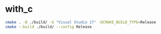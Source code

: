 with_c
===

```bash
cmake . -B ./build/ -G "Visual Studio 17" -DCMAKE_BUILD_TYPE=Release
cmake --build ./build/ --config Release
```
